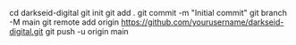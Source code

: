 cd darkseid-digital
git init
git add .
git commit -m "Initial commit"
git branch -M main
git remote add origin https://github.com/yourusername/darkseid-digital.git
git push -u origin main
